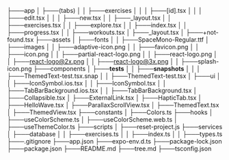 ├───app
│   ├───(tabs)
│   │   ├───exercises
│   │   │   ├───[id].tsx
│   │   │   ├───edit.tsx
│   │   │   ├───new.tsx
│   │   ├───_layout.tsx
│   │   ├───exercises.tsx
│   │   ├───explore.tsx
│   │   ├───index.tsx
│   │   ├───progress.tsx
│   │   ├───workouts.tsx
│   ├───_layout.tsx
│   ├───+not-found.tsx
├───assets
│   ├───fonts
│   │   ├───SpaceMono-Regular.ttf
│   ├───images
│   │   ├───adaptive-icon.png
│   │   ├───favicon.png
│   │   ├───icon.png
│   │   ├───partial-react-logo.png
│   │   ├───react-logo.png
│   │   ├───react-logo@2x.png
│   │   ├───react-logo@3x.png
│   │   ├───splash-icon.png
├───components
│   ├───__tests__
│   │   ├───__snapshots__
│   │   │   ├───ThemedText-test.tsx.snap
│   │   ├───ThemedText-test.tsx
│   ├───ui
│   │   ├───IconSymbol.ios.tsx
│   │   ├───IconSymbol.tsx
│   │   ├───TabBarBackground.ios.tsx
│   │   ├───TabBarBackground.tsx
│   ├───Collapsible.tsx
│   ├───ExternalLink.tsx
│   ├───HapticTab.tsx
│   ├───HelloWave.tsx
│   ├───ParallaxScrollView.tsx
│   ├───ThemedText.tsx
│   ├───ThemedView.tsx
├───constants
│   ├───Colors.ts
├───hooks
│   ├───useColorScheme.ts
│   ├───useColorScheme.web.ts
│   ├───useThemeColor.ts
├───scripts
│   ├───reset-project.js
├───services
│   ├───database
│   │   ├───exercises.ts
│   │   ├───index.ts
│   │   ├───types.ts
├───.gitignore
├───app.json
├───expo-env.d.ts
├───package-lock.json
├───package.json
├───README.md
├───tree.md
├───tsconfig.json
